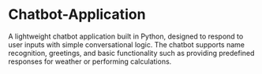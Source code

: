 # Chatbot-Application
A lightweight chatbot application built in Python, designed to respond to user inputs with simple conversational logic. The chatbot supports name recognition, greetings, and basic functionality such as providing predefined responses for weather or performing calculations.
